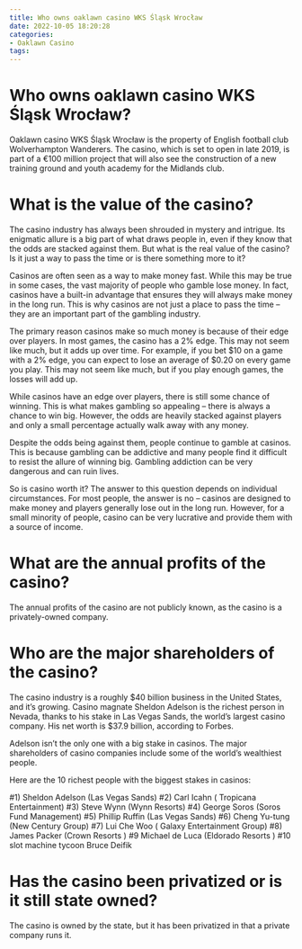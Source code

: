 ```yaml
---
title: Who owns oaklawn casino WKS Śląsk Wrocław 
date: 2022-10-05 18:20:28
categories:
- Oaklawn Casino
tags:
---
```



#  Who owns oaklawn casino WKS Śląsk Wrocław? 

Oaklawn casino WKS Śląsk Wrocław is the property of English football club Wolverhampton Wanderers. The casino, which is set to open in late 2019, is part of a €100 million project that will also see the construction of a new training ground and youth academy for the Midlands club.

#  What is the value of the casino? 

The casino industry has always been shrouded in mystery and intrigue. Its enigmatic allure is a big part of what draws people in, even if they know that the odds are stacked against them. But what is the real value of the casino? Is it just a way to pass the time or is there something more to it?

Casinos are often seen as a way to make money fast. While this may be true in some cases, the vast majority of people who gamble lose money. In fact, casinos have a built-in advantage that ensures they will always make money in the long run. This is why casinos are not just a place to pass the time – they are an important part of the gambling industry.

The primary reason casinos make so much money is because of their edge over players. In most games, the casino has a 2% edge. This may not seem like much, but it adds up over time. For example, if you bet $10 on a game with a 2% edge, you can expect to lose an average of $0.20 on every game you play. This may not seem like much, but if you play enough games, the losses will add up.

While casinos have an edge over players, there is still some chance of winning. This is what makes gambling so appealing – there is always a chance to win big. However, the odds are heavily stacked against players and only a small percentage actually walk away with any money.

Despite the odds being against them, people continue to gamble at casinos. This is because gambling can be addictive and many people find it difficult to resist the allure of winning big. Gambling addiction can be very dangerous and can ruin lives.

So is casino worth it? The answer to this question depends on individual circumstances. For most people, the answer is no – casinos are designed to make money and players generally lose out in the long run. However, for a small minority of people, casino can be very lucrative and provide them with a source of income.

#  What are the annual profits of the casino? 

The annual profits of the casino are not publicly known, as the casino is a privately-owned company.

#  Who are the major shareholders of the casino? 

The casino industry is a roughly $40 billion business in the United States, and it’s growing. Casino magnate Sheldon Adelson is the richest person in Nevada, thanks to his stake in Las Vegas Sands, the world’s largest casino company. His net worth is $37.9 billion, according to Forbes.

Adelson isn’t the only one with a big stake in casinos. The major shareholders of casino companies include some of the world’s wealthiest people. 

Here are the 10 richest people with the biggest stakes in casinos:

#1) Sheldon Adelson (Las Vegas Sands)
#2) Carl Icahn ( Tropicana Entertainment)
#3) Steve Wynn (Wynn Resorts)
#4) George Soros (Soros Fund Management)
#5) Phillip Ruffin (Las Vegas Sands)
#6) Cheng Yu-tung (New Century Group)
#7) Lui Che Woo ( Galaxy Entertainment Group)
#8) James Packer (Crown Resorts )
#9 Michael de Luca (Eldorado Resorts ) 
#10 slot machine tycoon Bruce Deifik

#  Has the casino been privatized or is it still state owned?

The casino is owned by the state, but it has been privatized in that a private company runs it.
